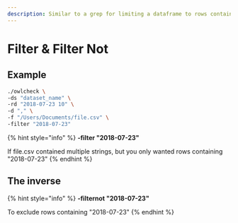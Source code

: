 ```yaml
---
description: Similar to a grep for limiting a dataframe to rows containing a substring
---
```


# Filter & Filter Not

## Example

```bash
./owlcheck \
-ds "dataset_name" \
-rd "2018-07-23 10" \
-d "," \
-f "/Users/Documents/file.csv" \
-filter "2018-07-23"
```

{% hint style="info" %}
**-filter "2018-07-23"**

If file.csv contained multiple strings, but you only wanted rows containing "2018-07-23"
{% endhint %}

## The inverse

{% hint style="info" %}
**-filternot "2018-07-23"**

To exclude rows containing "2018-07-23"
{% endhint %}



